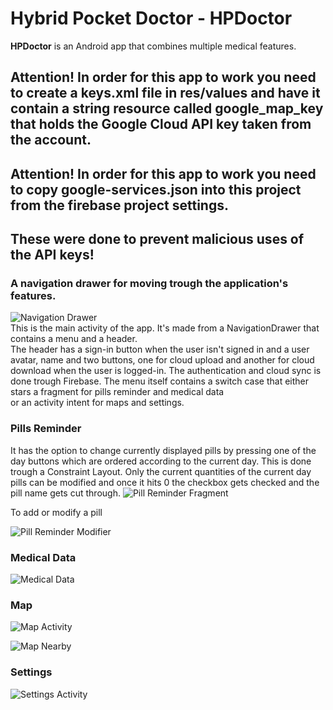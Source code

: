 # Hybrid Pocket Doctor - HPDoctor
**HPDoctor** is an Android app that combines multiple medical features.

## **Attention! In order for this app to work you need to create a keys.xml file in res/values and have it contain a string resource called google_map_key that holds the Google Cloud API key taken from the account.**
## Attention! In order for this app to work you need to copy google-services.json into this project from the firebase project settings.
## These were done to prevent malicious uses of the API keys!

### A navigation drawer for moving trough the application's features.
![Navigation Drawer](/README_resources/NavigationDrawer.png)<br/>
This is the main activity of the app. It's made from a NavigationDrawer that contains a menu and a header.<br/>
The header has a sign-in button when the user isn't signed in and a user avatar, name and two buttons,
one for cloud upload and another for cloud download when the user is logged-in. The authentication
and cloud sync is done trough Firebase.
The menu itself contains a switch case that either stars a fragment for pills reminder and medical data<br/>
or an activity intent for maps and settings.

### Pills Reminder
It has the option to change currently displayed pills by pressing one of the day buttons which are
ordered according to the current day. This is done trough a Constraint Layout.
Only the current quantities of the current day pills can be modified and once it hits 0
the checkbox gets checked and the pill name gets cut through.
![Pill Reminder Fragment](/README_resources/PillsReminder.png)

To add or modify a pill

![Pill Reminder Modifier](/README_resources/PillsReminderModify.png)<br/>

### Medical Data
![Medical Data](/README_resources/MedicalData.png)<br/>

### Map
![Map Activity](/README_resources/Map.png)<br/>

![Map Nearby](/README_resources/MapNearby.png)<br/>

### Settings
![Settings Activity](/README_resources/Settings.png)<br/>

